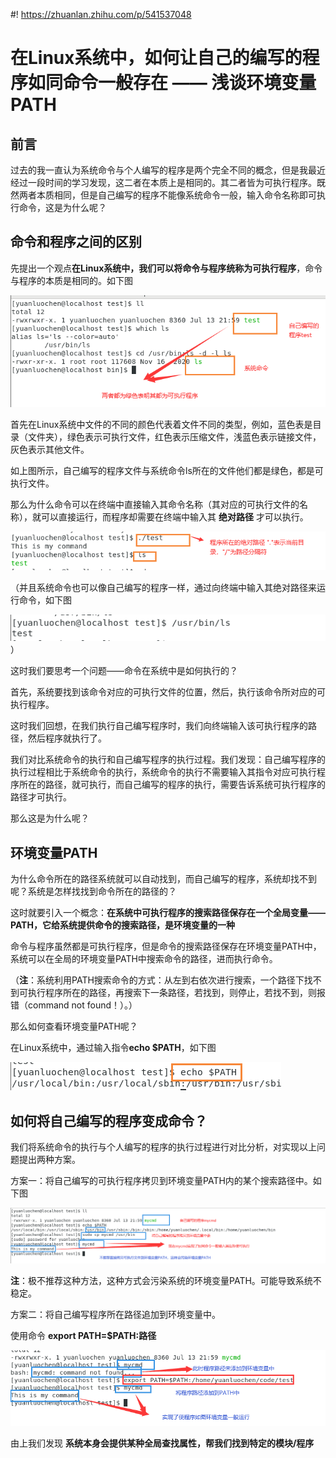 #! https://zhuanlan.zhihu.com/p/541537048
# 在Linux系统中，如何让自己的编写的程序如同命令一般存在 —— 浅谈环境变量PATH

## 前言

过去的我一直认为系统命令与个人编写的程序是两个完全不同的概念，但是我最近经过一段时间的学习发现，这二者在本质上是相同的。其二者皆为可执行程序。既然两者本质相同，但是自己编写的程序不能像系统命令一般，输入命令名称即可执行命令，这是为什么呢？

## 命令和程序之间的区别

先提出一个观点**在Linux系统中，我们可以将命令与程序统称为可执行程序**，命令与程序的本质是相同的。如下图

![自己编写的程序与系统的命令](../../../../../rescource/Attachment/2022-07-14-13-15-26.png)

首先在Linux系统中文件的不同的颜色代表着文件不同的类型，例如，蓝色表是目录（文件夹），绿色表示可执行文件，红色表示压缩文件，浅蓝色表示链接文件，灰色表示其他文件。

如上图所示，自己编写的程序文件与系统命令ls所在的文件他们都是绿色，都是可执行文件。

那么为什么命令可以在终端中直接输入其命令名称（其对应的可执行文件的名称），就可以直接运行，而程序却需要在终端中输入其 **绝对路径** 才可以执行。

![执行程序与命令的区别](../../../../../rescource/Attachment/2022-07-14-13-33-49.png)

（并且系统命令也可以像自己编写的程序一样，通过向终端中输入其绝对路径来运行命令，如下图

![通过输入系统命令所在路径运行系统命令](../../../../../rescource/Attachment/2022-07-14-13-40-26.png)）

这时我们要思考一个问题——命令在系统中是如何执行的？

首先，系统要找到该命令对应的可执行文件的位置，然后，执行该命令所对应的可执行程序。

这时我们回想，在我们执行自己编写程序时，我们向终端输入该可执行程序的路径，然后程序就执行了。

我们对比系统命令的执行和自己编写程序的执行过程。我们发现：自己编写程序的执行过程相比于系统命令的执行，系统命令的执行不需要输入其指令对应可执行程序所在的路径，就可执行，而自己编写的程序的执行，需要告诉系统可执行程序的路径才可执行。

那么这是为什么呢？

## 环境变量PATH

为什么命令所在的路径系统就可以自动找到，而自己编写的程序，系统却找不到呢？系统是怎样找找到命令所在的路径的？

这时就要引入一个概念：**在系统中可执行程序的搜索路径保存在一个全局变量——PATH，它给系统提供命令的搜索路径，是环境变量的一种**

命令与程序虽然都是可执行程序，但是命令的搜索路径保存在环境变量PATH中，系统可以在全局的环境变量PATH中搜索命令的路径，进而执行命令。

（**注**：系统利用PATH搜索命令的方式：从左到右依次进行搜索，一个路径下找不到可执行程序所在的路径，再搜索下一条路径，若找到，则停止，若找不到，则报错（command not found！）。）

那么如何查看环境变量PATH呢？

在Linux系统中，通过输入指令**echo $PATH**，如下图

![查看系统环境变量的方法](../../../../../rescource/Attachment/2022-07-14-14-14-00.png)

## 如何将自己编写的程序变成命令？

我们将系统命令的执行与个人编写的程序的执行过程进行对比分析，对实现以上问题提出两种方案。

方案一：将自己编写的可执行程序拷贝到环境变量PATH内的某个搜索路径中。如下图

![方案一](../../../../../rescource/Attachment/2022-07-14-14-36-07.png)

**注**：极不推荐这种方法，这种方式会污染系统的环境变量PATH。可能导致系统不稳定。

方案二：将自己编写程序所在路径追加到环境变量中。

使用命令 **export PATH=$PATH:路径**

![方案二](../../../../../rescource/Attachment/2022-07-14-14-46-53.png)

由上我们发现 **系统本身会提供某种全局查找属性，帮我们找到特定的模块/程序**
